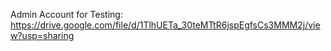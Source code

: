 Admin Account for Testing: https://drive.google.com/file/d/1TlhUETa_30teMTtR6jspEgfsCs3MMM2j/view?usp=sharing
